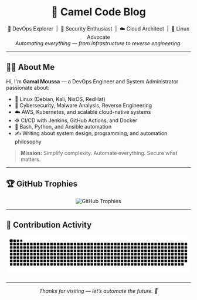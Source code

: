 <h1 align="center">🌟 Camel Code Blog</h1>

<p align="center">
🚀 DevOps Explorer &nbsp;|&nbsp; 🔐 Security Enthusiast &nbsp;|&nbsp; ☁️ Cloud Architect &nbsp;|&nbsp; 🐧 Linux Advocate  
<br>
<em>Automating everything — from infrastructure to reverse engineering.</em>
</p>

---

## 👨‍💻 About Me

Hi, I'm **Gamal Moussa** — a DevOps Engineer and System Administrator passionate about:

- 🐧 Linux (Debian, Kali, NixOS, RedHat)
- 🔐 Cybersecurity, Malware Analysis, Reverse Engineering
- ☁️ AWS, Kubernetes, and scalable cloud-native systems
- ⚙️ CI/CD with Jenkins, GitHub Actions, and Docker
- 🧰 Bash, Python, and Ansible automation
- ✍️ Writing about system design, programming, and automation philosophy

> **Mission:** Simplify complexity. Automate everything. Secure what matters.


---

## 🏆 GitHub Trophies

<p align="center">
  <img src="https://github-profile-trophy.vercel.app/?username=tree-1917&theme=monokai&no-frame=true&margin-w=15&margin-h=15" alt="GitHub Trophies" />
</p>

---

## 🐍 Contribution Activity

<p align="center">
  <img src="https://raw.githubusercontent.com/platane/snk/output/github-contribution-grid-snake.svg" alt="GitHub contribution snake animation" />
</p>

---

<p align="center"><i>Thanks for visiting — let’s automate the future. 🐫</i></p>
